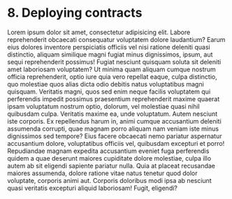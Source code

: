 # 8. Deploying contracts

Lorem ipsum dolor sit amet, consectetur adipisicing elit. Labore reprehenderit obcaecati consequatur voluptatem dolore laudantium? Earum eius dolores inventore perspiciatis officiis vel nisi ratione deleniti quasi distinctio, aliquam similique magni fugiat minus dignissimos, ipsum, aut sequi reprehenderit possimus! Fugiat nesciunt quisquam soluta sit deleniti amet laboriosam voluptatem? Ut minima quam aliquam cumque nostrum officia reprehenderit, optio iure quia vero repellat eaque, culpa distinctio, quo molestiae quos alias dicta odio debitis natus voluptatibus magni quisquam. Veritatis magni, quos sed enim neque facilis voluptatem qui perferendis impedit possimus praesentium reprehenderit maxime quaerat ipsam voluptatum nostrum optio, dolorum, vel molestiae quasi nihil quibusdam culpa. Veritatis maxime ea, unde voluptatum. Autem nesciunt iste corporis. Ex repellendus harum in, animi cumque accusantium deleniti assumenda corrupti, quae magnam porro aliquam nam veniam iste minus dignissimos sed tempore? Eius facere obcaecati nemo pariatur aspernatur accusantium dolore, voluptatibus officiis vel, quibusdam excepturi et porro! Repudiandae magnam expedita accusantium eveniet fuga perferendis quidem a quae deserunt maiores cupiditate dolore molestiae, culpa illo autem ab sit eligendi sapiente pariatur nulla. Quia at placeat recusandae maiores assumenda, dolore ratione vitae natus tenetur quod dolor voluptate, corporis animi aut. Corporis doloribus modi ipsa ab nesciunt quasi veritatis excepturi aliquid laboriosam! Fugit, eligendi?